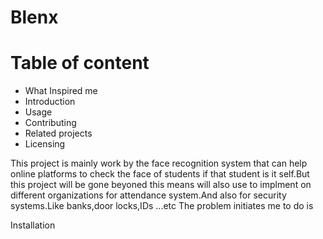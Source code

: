 # Blenx
# Table of content
- What Inspired me 
- Introduction
- Usage
- Contributing
- Related projects
- Licensing

This project is mainly work by the face recognition system that can help online platforms to check the face of
students if that student is it self.But this project will be gone beyoned this means  will also use to implment on different organizations for attendance system.And also for security systems.Like banks,door locks,IDs ...etc
The problem initiates me to do is 





Installation
 
